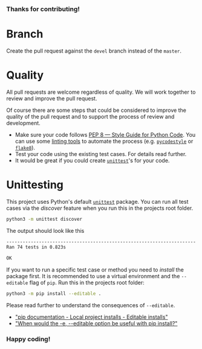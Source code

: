 ### Thanks for contributing!

# Branch
Create the pull request against the `devel` branch instead of the `master`.

# Quality
All pull requests are welcome regardless of quality. We will work together to review and improve the pull request.

Of course there are some steps that could be considered to improve the quality of the pull request and to support the process of review and development.

- Make sure your code follows [PEP 8 — Style Guide for Python Code](https://pep8.org/). You can use some [linting tools](https://en.wikipedia.org/wiki/Lint_(software)) to automate the process (e.g. [`pycodestyle`](https://pycodestyle.pycqa.org) or [`flake8`](https://github.com/pycqa/flake8)).
- Test your code using the existing test cases. For details read further.
- It would be great if you could create [`unittest`](https://docs.python.org/3/library/unittest.html)'s for your code.

# Unittesting

This project uses Python's default [`unittest`](https://docs.python.org/3/library/unittest.html) package. You can run all test cases via the *discover* feature when you run this in the projects root folder.

```sh
python3 -m unittest discover
```

The output should look like this
```sh
----------------------------------------------------------------------
Ran 74 tests in 0.823s

OK
```

If you want to run a specific test case or method you need to *install* the package first. It is recommended to use a virtual environment and the  `--editable` flag of `pip`. Run this in the projects root folder:
```sh
python3 -m pip install --editable .
```
Please read further to understand the consequences of `--editable`.
- ["pip documentation - Local project installs - Editable installs"](https://pip.pypa.io/en/stable/topics/local-project-installs/#editable-installs)
- ["When would the -e, --editable option be useful with pip install?"](https://stackoverflow.com/q/35064426/4865723)

### Happy coding!
